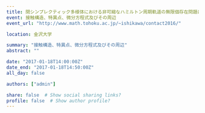 ```yaml
---
title: 閉シンプレクティック多様体における非可縮なハミルトン周期軌道の無限個存在問題について
event: 接触構造、特異点、微分方程式及びその周辺
event_url: "http://www.math.tohoku.ac.jp/~ishikawa/contact2016/"

location: 金沢大学

summary: "接触構造、特異点、微分方程式及びその周辺"
abstract: ""

date: "2017-01-18T14:00:00Z"
date_end: "2017-01-18T14:50:00Z"
all_day: false

authors: ["admin"]

share: false  # Show social sharing links?
profile: false  # Show author profile?
---
```

